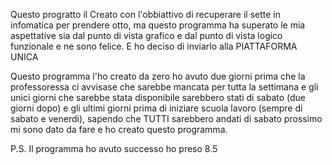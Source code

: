 Questo progratto il Creato con l'obbiattivo di recuperare il sette in infomatica per prendere otto, ma questo programma ha superato le mia aspettative
sia dal punto di vista grafico e dal punto di vista logico funzionale e ne sono felice. E ho deciso di inviarlo alla PIATTAFORMA UNICA

Questo programma l'ho creato da zero ho avuto due giorni prima che la professoressa ci avvisase che sarebbe mancata per tutta la settimana e gli unici giorni che sarebbe stata disponibile 
sarebbero stati di sabato (due giorni dopo) e gli ultimi giorni prima di iniziare scuola lavoro (sempre di sabato e venerdi), sapendo che TUTTI sarebbero andati di sabato prossimo mi sono 
dato da fare e ho creato questo programma. 


P.S.  Il programma ho avuto successo ho preso 8.5
